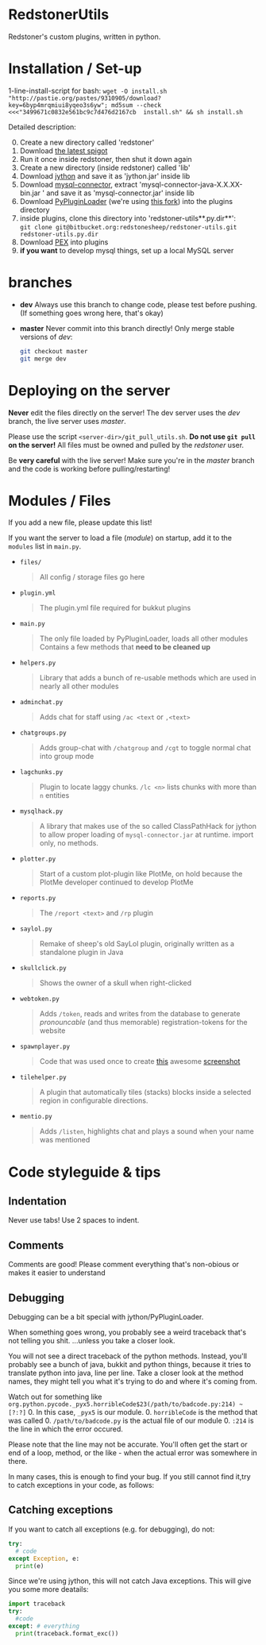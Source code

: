 # RedstonerUtils

Redstoner's custom plugins, written in python.


# Installation / Set-up

1-line-install-script for bash:
`wget -O install.sh "http://pastie.org/pastes/9310905/download?key=6byp4mrqmiui8yqeo3s6yw"; md5sum --check <<<"3499671c0832e561bc9c7d476d2167cb  install.sh" && sh install.sh`

Detailed description:

0. Create a new directory called 'redstoner'
0. Download [the latest spigot](ci.md-5.net/job/Spigot/lastStableBuild/artifact/Spigot-Server/target/spigot.jar)
0. Run it once inside redstoner, then shut it down again
0. Create a new directory (inside redstoner) called 'lib'
0. Download [jython](http://search.maven.org/remotecontent?filepath=org/python/jython-standalone/2.5.3/jython-standalone-2.5.3.jar) and save it as 'jython.jar' inside lib
0. Download [mysql-connector](https://dev.mysql.com/get/Downloads/Connector-J/mysql-connector-java-5.1.30.zip), extract 'mysql-connector-java-X.X.XX-bin.jar
' and save it as 'mysql-connector.jar' inside lib
0. Download [PyPluginLoader](http://gserv.me/static/PyPluginLoader-0.3.5.jar) (we're using [this fork](https://github.com/gdude2002/Python-Plugin-Loader)) into the plugins directory
0. inside plugins, clone this directory into 'redstoner-utils**.py.dir**':  
`git clone git@bitbucket.org:redstonesheep/redstoner-utils.git redstoner-utils.py.dir`
0. Download [PEX](http://dev.bukkit.org/media/files/789/291/PermissionsEx.jar) into plugins
0. **if you want** to develop mysql things, set up a local MySQL server


# branches

* **dev**
  Always use this branch to change code, please test before pushing. (If something goes wrong here, that's okay)

* **master**
  Never commit into this branch directly! Only merge stable versions of *dev*:
  ```bash
  git checkout master
  git merge dev
  ```


# Deploying on the server

**Never** edit the files directly on the server!
The dev server uses the *dev* branch, the live server uses *master*.

Please use the script `<server-dir>/git_pull_utils.sh`.
**Do not use `git pull` on the server!**
All files must be owned and pulled by the *redstoner* user.

Be **very careful** with the live server! Make sure you're in the *master* branch and the code is working before pulling/restarting!


# Modules / Files

If you add a new file, please update this list!

If you want the server to load a file (*module*) on startup, add it to the `modules` list in `main.py`.


* `files/`

  > All config / storage files go here

* `plugin.yml`

  > The plugin.yml file required for bukkut plugins

* `main.py`

  > The only file loaded by PyPluginLoader, loads all other modules  
  > Contains a few methods that **need to be cleaned up**

* `helpers.py`

  > Library that adds a bunch of re-usable methods which are used in nearly all other modules

* `adminchat.py`

  > Adds chat for staff using `/ac <text` or `,<text>`

* `chatgroups.py`

  > Adds group-chat with `/chatgroup` and `/cgt` to toggle normal chat into group mode

* `lagchunks.py`

  > Plugin to locate laggy chunks. `/lc <n>` lists chunks with more than `n` entities

* `mysqlhack.py`

  > A library that makes use of the so called ClassPathHack for jython to allow proper loading of `mysql-connector.jar` at runtime. import only, no methods.

* `plotter.py`

  > Start of a custom plot-plugin like PlotMe, on hold because the PlotMe developer continued to develop PlotMe

* `reports.py`

  > The `/report <text>` and `/rp` plugin

* `saylol.py`

  > Remake of sheep's old SayLol plugin, originally written as a standalone plugin in Java

* `skullclick.py`

  > Shows the owner of a skull when right-clicked

* `webtoken.py`

  > Adds `/token`, reads and writes from the database to generate *pronouncable* (and thus memorable) registration-tokens for the website

* `spawnplayer.py`

  > Code that was used once to create [this](http://www.reddit.com/r/Minecraft/comments/28le52/screenshot_of_all_players_that_joined_my_server/) awesome [screenshot](http://i.imgur.com/v4wg5kl.png)

* `tilehelper.py`

  > A plugin that automatically tiles (stacks) blocks inside a selected region in configurable directions.

* `mentio.py`

  > Adds `/listen`, highlights chat and plays a sound when your name was mentioned


# Code styleguide & tips

## Indentation
Never use tabs!
Use 2 spaces to indent.

## Comments
Comments are good!
Please comment everything that's non-obious or makes it easier to understand

## Debugging
Debugging can be a bit special with jython/PyPluginLoader.

When something goes wrong, you probably see a weird traceback that's not telling you shit.
...unless you take a closer look.

You will not see a direct traceback of the python methods.
Instead, you'll probably see a bunch of java, bukkit and python things, because it tries to translate python into java, line per line.
Take a closer look at the method names, they might tell you what it's trying to do and where it's coming from.

Watch out for something like `org.python.pycode._pyx5.horribleCode$23(/path/to/badcode.py:214) ~[?:?]`
0. In this case, `_pyx5` is our module.
0. `horribleCode` is the method that was called
0. `/path/to/badcode.py` is the actual file of our module
0. `:214` is the line in which the error occured.

Please note that the line may not be accurate. You'll often get the start or end of a loop, method, or the like - when the actual error was somewhere in there.

In many cases, this is enough to find your bug. If you still cannot find it,try to catch exceptions in your code, as follows:


## Catching exceptions

If you want to catch all exceptions (e.g. for debugging), do not:
```python
try:
  # code
except Exception, e:
  print(e)
```
Since we're using jython, this will not catch Java exceptions.
This will give you some more deatails:
```python
import traceback
try:
  #code
except: # everything
  print(traceback.format_exc())
```